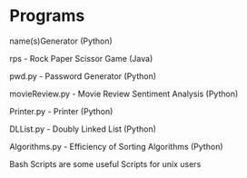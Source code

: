 # Programs
name(s)Generator (Python)

rps - Rock Paper Scissor Game (Java)

pwd.py - Password Generator (Python)

movieReview.py - Movie Review Sentiment Analysis (Python)

Printer.py - Printer (Python)

DLList.py - Doubly Linked List (Python)

Algorithms.py - Efficiency of Sorting Algorithms (Python)

Bash Scripts are some useful Scripts for unix users

